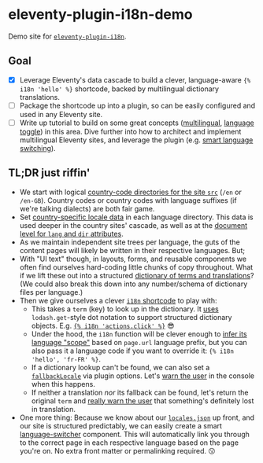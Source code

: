 # eleventy-plugin-i18n-demo

Demo site for [`eleventy-plugin-i18n`](https://github.com/adamduncan/eleventy-plugin-i18n).

## Goal

- [x] Leverage Eleventy's data cascade to build a clever, language-aware `{% i18n 'hello' %}` shortcode, backed by multilingual dictionary translations.
- [ ] Package the shortcode up into a plugin, so can be easily configured and used in any Eleventy site.
- [ ] Write up tutorial to build on some great concepts ([multilingual](https://www.webstoemp.com/blog/multilingual-sites-eleventy/), [language toggle](https://www.webstoemp.com/blog/language-switcher-multilingual-jamstack-sites/)) in this area. Dive further into how to architect and implement multilingual Eleventy sites, and leverage the plugin (e.g. [smart language switching](https://github.com/adamduncan/eleventy-plugin-i18n-demo/blob/master/src/_includes/components/language-selector.njk)).

## TL;DR just riffin'

- We start with logical [country-code directories for the site `src`](https://github.com/adamduncan/eleventy-plugin-i18n-demo/tree/master/src) (`/en` or `/en-GB`). Country codes or country codes with language suffixes (if we're talking dialects) are both fair game.
- Set [country-specific locale data](https://github.com/adamduncan/eleventy-plugin-i18n-demo/blob/master/src/en-GB/en-GB.json) in each language directory. This data is used deeper in the country sites' cascade, as well as at the [document level for `lang` and `dir` attributes](https://github.com/adamduncan/eleventy-plugin-i18n-demo/blob/master/src/_includes/layouts/base.njk#L2).
- As we maintain independent site trees per language, the guts of the content pages will likely be written in their respective languages. But;
- With "UI text" though, in layouts, forms, and reusable components we often find ourselves hard-coding little chunks of copy throughout. What if we lift these out into a structured [dictionary of terms and translations](https://github.com/adamduncan/eleventy-plugin-i18n-demo/blob/master/src/_data/i18n/index.js)? (We could also break this down into any number/schema of dictionary files per language.)
- Then we give ourselves a clever [`i18n` shortcode](https://github.com/adamduncan/eleventy-plugin-i18n-demo/blob/master/src/_11ty/shortcodes/i18n.js) to play with:
  - This takes a `term` (key) to look up in the dictionary. It [uses](https://github.com/adamduncan/eleventy-plugin-i18n-demo/blob/master/src/_11ty/shortcodes/i18n.js#L19) `lodash.get`-style dot notation to support structured dictionary objects. E.g. [`{% i18n 'actions.click' %}`](https://github.com/adamduncan/eleventy-plugin-i18n-demo/blob/master/src/_data/i18n/index.js#L31-L43) :sunglasses:
  - Under the hood, the `i18n` function will be clever enough to [infer its language "scope"](https://github.com/adamduncan/eleventy-plugin-i18n-demo/blob/master/src/_11ty/shortcodes/i18n.js#L15) based on `page.url` language prefix, but you can also pass it a language code if you want to override it: `{% i18n 'hello', 'fr-FR' %}`.
  - If a dictionary lookup can't be found, we can also set a [`fallbackLocale`](https://github.com/adamduncan/eleventy-plugin-i18n-demo/blob/master/.eleventy.js#L13) via plugin options. Let's [warn the user](https://github.com/adamduncan/eleventy-plugin-i18n-demo/blob/master/src/_11ty/shortcodes/i18n.js#L24-L28) in the console when this happens.
  - If neither a translation _nor_ its fallback can be found, let's return the original `term` and [really warn the user](https://github.com/adamduncan/eleventy-plugin-i18n-demo/blob/master/src/_11ty/shortcodes/i18n.js#L40-L44) that something's definitely lost in translation.
- One more thing: Because we know about our [`locales.json`](https://github.com/adamduncan/eleventy-plugin-i18n-demo/blob/master/src/_data/locales.js) up front, and our site is structured predictably, we can easily create a smart [language-switcher](https://github.com/adamduncan/eleventy-plugin-i18n-demo/blob/master/src/_includes/components/language-selector.njk) component. This will automatically link you through to the correct page in each respective language based on the page you're on. No extra front matter or permalinking required. :kissing:
